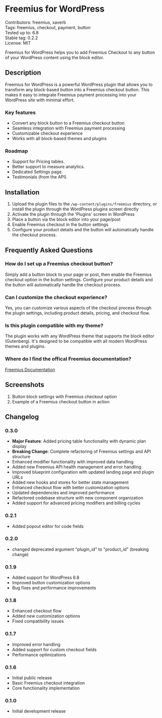 # Freemius for WordPress

Contributors:      freemius, xaverb  
Tags:              freemius, checkout, payment, button  
Tested up to:      6.8  
Stable tag:        0.2.2  
License:           MIT  

Freemius for WordPress helps you to add Freemius Checkout to any button of your WordPress content using the block editor.

## Description

Freemius for WordPress is a powerful WordPress plugin that allows you to transform any block-based button into a Freemius checkout button. This makes it easy to integrate Freemius payment processing into your WordPress site with minimal effort.

### Key features

- Convert any block button to a Freemius checkout button
- Seamless integration with Freemius payment processing
- Customizable checkout experience
- Works with all block-based themes and plugins

### Roadmap

- Support for Pricing tables.
- Better support to measure analytics.
- Dedicated Settings page.
- Testimonials (from the API).

## Installation

1. Upload the plugin files to the `/wp-content/plugins/freemius` directory, or install the plugin through the WordPress plugins screen directly
2. Activate the plugin through the 'Plugins' screen in WordPress
3. Place a button via the block editor into your page/post
4. Enable Freemius checkout in the button settings
5. Configure your product details and the button will automatically handle the checkout process.

## Frequently Asked Questions

### How do I set up a Freemius checkout button?

Simply add a button block to your page or post, then enable the Freemius checkout option in the button settings. Configure your product details and the button will automatically handle the checkout process.

### Can I customize the checkout experience?

Yes, you can customize various aspects of the checkout process through the plugin settings, including product details, pricing, and checkout flow.

### Is this plugin compatible with my theme?

The plugin works with any WordPress theme that supports the block editor (Gutenberg). It's designed to be compatible with all modern WordPress themes and plugins.

### Where do I find the offical Freemius documentation?

[Freemius Documentation](https://freemius.com/help/documentation/)

## Screenshots

1. Button block settings with Freemius checkout option
2. Example of a Freemius checkout button in action

## Changelog

### 0.3.0

- **Major Feature**: Added pricing table functionality with dynamic plan display
- **Breaking Change**: Complete refactoring of Freemius settings and API structure
- Enhanced modifier functionality with improved data handling
- Added new Freemius API health management and error handling
- Improved blueprint configuration with updated landing page and plugin URLs
- Added new hooks and stores for better state management
- Enhanced checkout flow with better customization options
- Updated dependencies and improved performance
- Refactored codebase structure with new component organization
- Added support for advanced pricing modifiers and billing cycles

### 0.2.1

- Added popout editor for code fields

### 0.2.0

- changed deprecated argument "plugin_id" to "product_id" (breaking change)

### 0.1.9

- Added support for WordPress 6.8
- Improved button customization options
- Bug fixes and performance improvements

### 0.1.8

- Enhanced checkout flow
- Added new customization options
- Fixed compatibility issues

### 0.1.7

- Improved error handling
- Added support for custom checkout fields
- Performance optimizations

### 0.1.6

- Initial public release
- Basic Freemius checkout integration
- Core functionality implementation

### 0.1.0

- Initial development release
